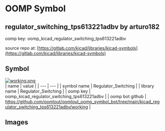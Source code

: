 # OOMP Symbol  
## regulator_switching_tps613221adbv  by arturo182  
  
oomp key: oomp_kicad_regulator_switching_tps613221adbv  
  
source repo at: [https://gitlab.com/kicad/libraries/kicad-symbols](https://gitlab.com/kicad/libraries/kicad-symbols)  
## Symbol  
  
[![working.png](working_600.png)](working.png)  
| name | value | 
| --- | --- | 
| symbol name | Regulator_Switching | 
| library name | Regulator_Switching | 
| oomp key | oomp_kicad_regulator_switching_tps613221adbv | 
| oomp bot github | https://github.com/oomlout/oomlout_oomp_symbol_bot/tree/main/kicad_regulator_switching_tps613221adbv/working | 
## Images  
